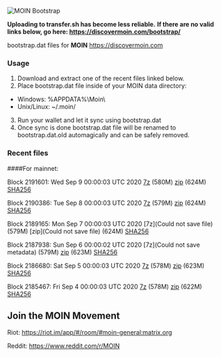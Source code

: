 ![MOIN Bootstrap](https://i.imgur.com/KjM1jMp.jpg)

**Uploading to transfer.sh has become less reliable.**
**If there are no valid links below, go here: https://discovermoin.com/bootstrap/**

bootstrap.dat files for **MOIN** https://discovermoin.com

### Usage

1. Download and extract one of the recent files linked below.
2. Place bootstrap.dat file inside of your MOIN data directory:
 - Windows: %APPDATA%\Moin\
 - Unix/Linux: ~/.moin/
3. Run your wallet and let it sync using bootstrap.dat
4. Once sync is done bootstrap.dat file will be renamed to bootstrap.dat.old automagically and can be safely removed.


### Recent files

####For mainnet:

Block 2191601: Wed Sep  9 00:00:03 UTC 2020 [7z]() (580M) [zip](https://transfer.sh/1g1Wy/bootstrap.dat.20200909.zip) (624M) [SHA256](https://transfer.sh/dGZgM/sha256.txt)

Block 2190386: Tue Sep  8 00:00:03 UTC 2020 [7z]() (579M) [zip]() (624M) [SHA256]()

Block 2189165: Mon Sep  7 00:00:03 UTC 2020 [7z](Could not save file) (579M) [zip](Could not save file) (624M) [SHA256](https://transfer.sh/16igDU/sha256.txt)

Block 2187938: Sun Sep  6 00:00:02 UTC 2020 [7z](Could not save metadata) (579M) [zip]() (623M) [SHA256]()

Block 2186680: Sat Sep  5 00:00:03 UTC 2020 [7z]() (578M) [zip]() (623M) [SHA256]()

Block 2185467: Fri Sep  4 00:00:03 UTC 2020 [7z]() (578M) [zip]() (622M) [SHA256]()

## Join the MOIN Movement

Riot: https://riot.im/app/#/room/#moin-general:matrix.org

Reddit: https://www.reddit.com/r/MOIN
